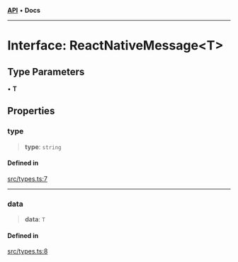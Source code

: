 [**API**](../../API.md) • **Docs**

***

# Interface: ReactNativeMessage\<T\>

## Type Parameters

• **T**

## Properties

### type

> **type**: `string`

#### Defined in

[src/types.ts:7](https://github.com/inokawa/react-native-react-bridge/blob/5ee94fe89bf5e5651d81f91c134d0e6639b5c7a5/src/types.ts#L7)

***

### data

> **data**: `T`

#### Defined in

[src/types.ts:8](https://github.com/inokawa/react-native-react-bridge/blob/5ee94fe89bf5e5651d81f91c134d0e6639b5c7a5/src/types.ts#L8)
